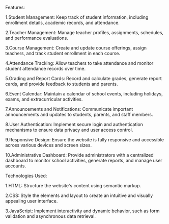 Features:

1.Student Management:  Keep track of student information, including enrollment details, academic records, and attendance.

2.Teacher Management:  Manage teacher profiles, assignments, schedules, and performance evaluations.

3.Course Management:  Create and update course offerings, assign teachers, and track student enrollment in each course.

4.Attendance Tracking:  Allow teachers to take attendance and monitor student attendance records over time.

5.Grading and Report Cards:  Record and calculate grades, generate report cards, and provide feedback to students and parents.

6.Event Calendar:  Maintain a calendar of school events, including holidays, exams, and extracurricular activities.

7.Announcements and Notifications: Communicate important announcements and updates to students, parents, and staff members.

8.User Authentication: Implement secure login and authentication mechanisms to ensure data privacy and user access control.

9.Responsive Design: Ensure the website is fully responsive and accessible across various devices and screen sizes.

10.Administrative Dashboard: Provide administrators with a centralized dashboard to monitor school activities, generate reports, and manage user accounts.

Technologies Used:


1.HTML: Structure the website's content using semantic markup.

2.CSS: Style the elements and layout to create an intuitive and visually appealing user interface.

3.JavaScript: Implement interactivity and dynamic behavior, such as form validation and asynchronous data retrieval.
